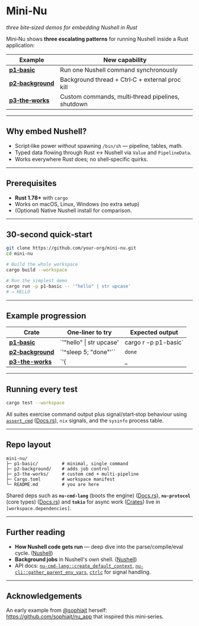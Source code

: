 # Mini‑Nu

_three bite‑sized demos for embedding Nushell in Rust_

Mini‑Nu shows **three escalating patterns** for running Nushell inside a Rust
application:

| Example                                        | New capability                                    |
| ---------------------------------------------- | ------------------------------------------------- |
| [**p1‑basic**](./p1-basic/README.md)           | Run one Nushell command synchronously             |
| [**p2‑background**](./p2-background/README.md) | Background thread + Ctrl‑C + external proc kill   |
| [**p3‑the‑works**](./p3-the-works/README.md)   | Custom commands, multi‑thread pipelines, shutdown |

---

## Why embed Nushell?

- Script‑like power _without_ spawning `/bin/sh` — pipeline, tables, math.
- Typed data ﬂowing through Rust ↔ Nushell via `Value` and `PipelineData`.
- Works everywhere Rust does; no shell‑specific quirks.

---

## Prerequisites

- **Rust 1.78+** with `cargo`
- Works on macOS, Linux, Windows (no extra setup)
- (Optional) Native Nushell install for comparison.

---

## 30‑second quick‑start

```bash
git clone https://github.com/your‑org/mini-nu.git
cd mini-nu

# Build the whole workspace
cargo build --workspace

# Run the simplest demo
cargo run -p p1-basic -- '"hello" | str upcase'
# → HELLO
```

---

## Example progression

| Crate | One‑liner to try | Expected output |
|-------|-----------------|-----------------|
| **[p1‑basic](./p1-basic/README.md)** | `'"hello" \| str upcase' | cargo r -p p1-basic` | `HELLO` |
| **[p2‑background](./p2-background/README.md)** | `'^sleep 5; "done"'`` | `done` |
| **[p3-the-works](./p3-the-works/README.md)** | `'{|_| warble}'` | `warble, oh my` |

---

## Running every test

```bash
cargo test --workspace
```

All suites exercise command output plus signal/start‑stop behaviour using
[`assert_cmd`](https://docs.rs/assert_cmd)
([Docs.rs](https://docs.rs/assert_cmd)), `nix` signals, and the `sysinfo`
process table.

---

## Repo layout

```
mini-nu/
├─ p1-basic/         # minimal, single command
├─ p2-background/    # adds job control
├─ p3-the-works/     # custom cmd + multi-pipeline
├─ Cargo.toml        # workspace manifest
└─ README.md         # you are here
```

Shared deps such as **`nu-cmd-lang`** (boots the engine)
([Docs.rs](https://docs.rs/nu-cmd-lang)), **`nu-protocol`** (core types)
([Docs.rs](https://docs.rs/nu-protocol)) and **`tokio`** for async work
([Crates](https://crates.io/crates/tokio)) live in `[workspace.dependencies]`.

---

## Further reading

- **How Nushell code gets run** — deep dive into the parse/compile/eval cycle.
  ([Nushell](https://www.nushell.sh/book/how_nushell_code_gets_run.html))
- **Background jobs** in Nushell's own shell.
  ([Nushell](https://www.nushell.sh/book/background_jobs.html))
- API docs:
  [`nu-cmd-lang::create_default_context`](https://docs.rs/nu-cmd-lang/latest/nu_cmd_lang/fn.create_default_context.html),
  [`nu-cli::gather_parent_env_vars`](https://docs.rs/nu-cli/latest/nu_cli/fn.gather_parent_env_vars.html),
  [`ctrlc`](https://docs.rs/ctrlc) for signal handling.

---

## Acknowledgements

An early example from [@sophiajt](https://github.com/sophiajt) herself:
https://github.com/sophiajt/nu_app that inspired this mini‑series.
